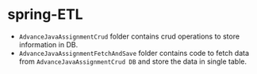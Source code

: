 # spring-ETL

* `AdvanceJavaAssignmentCrud` folder contains crud operations to store information in DB.
* `AdvanceJavaAssignmentFetchAndSave` folder contains code to fetch data from `AdvanceJavaAssignmentCrud DB` and store the data in single table.
